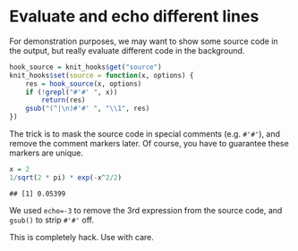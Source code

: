 # Evaluate and echo different lines
 
For demonstration purposes, we may want to show some source code in the output, but really evaluate different code in the background.


```r
hook_source = knit_hooks$get("source")
knit_hooks$set(source = function(x, options) {
    res = hook_source(x, options)
    if (!grepl("#'#' ", x)) 
        return(res)
    gsub("(^|\n)#'#' ", "\\1", res)
})
```


The trick is to mask the source code in special comments (e.g. `#'#'`), and remove the comment markers later. Of course, you have to guarantee these markers are unique.


```r
x = 2
1/sqrt(2 * pi) * exp(-x^2/2)
```

```
## [1] 0.05399
```


We used `echo=-3` to remove the 3rd expression from the source code, and `gsub()` to strip `#'#'` off.

This is completely hack. Use with care.
